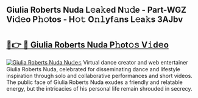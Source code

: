 ## Giulia Roberts Nuda L𝚎a𝚔ed N𝚞𝚍e - Part-WGZ Vi𝚍𝚎o P𝚑𝚘tos - H𝚘𝚝 O𝚗𝚕yf𝚊ns L𝚎a𝚔s 3AJbv

# <h2><a href="http://kfe4ce.oniu.top/?m=Giulia+Roberts+Nuda">🔗👉 🔴 Giulia Roberts Nuda P𝚑ot𝚘𝚜 V𝚒d𝚎o</a></h2>

[![Giulia Roberts Nuda Nu𝚍e𝚜](https://i.imgur.com/0qMVB7G.gif)](http://kfe4ce.oniu.top/?m=Giulia+Roberts+Nuda)
Virtual dance creator and web entertainer Giulia Roberts Nuda, celebrated for disseminating dance and lifestyle inspiration through solo and collaborative performances and short videos. The public face of Giulia Roberts Nuda exudes a friendly and relatable energy, but the intricacies of his personal life remain shrouded in secrecy.  
